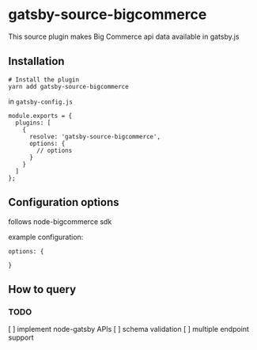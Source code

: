 # gatsby-source-bigcommerce

This source plugin makes Big Commerce api data available in gatsby.js

## Installation

```
# Install the plugin
yarn add gatsby-source-bigcommerce
```

in `gatsby-config.js`

```
module.exports = {
  plugins: [
    {
      resolve: 'gatsby-source-bigcommerce',
      options: {
        // options
      }
    }
  ]
};
```

## Configuration options

follows node-bigcommerce sdk

example configuration:

```
options: {

}
```

## How to query

### TODO

[ ] implement node-gatsby APIs
[ ] schema validation
[ ] multiple endpoint support
